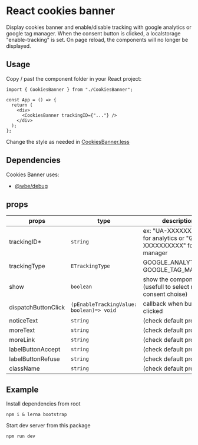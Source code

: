 # React cookies banner

Display cookies banner and enable/disable tracking with google analytics or google tag manager.
When the consent button is clicked, a localstorage "enable-tracking" is set.
On page reload, the components will no longer be displayed.

## Usage

Copy / past the component folder in your React project:

```tsx
import { CookiesBanner } from "./CookiesBanner";

const App = () => {
  return (
    <div>
      <CookiesBanner trackingID={"..."} />
    </div>
  );
};
```

Change the style as needed in [CookiesBanner.less](cookiesBanner/CookiesBanner.less)

## Dependencies

Cookies Banner uses:

- [@wbe/debug](https://github.com/willybrauner/debug)

## props

| props               | type                                     | description                                                           | default value                       | optional |
| ------------------- | ---------------------------------------- | --------------------------------------------------------------------- | ----------------------------------- | -------- |
| trackingID\*        | `string`                                 | ex: "UA-XXXXXXXX-X" for analytics or "GTM-XXXXXXXXXX" for tag manager | /                                   | false    |
| trackingType        | `ETrackingType`                          | GOOGLE_ANALYTICS or GOOGLE_TAG_MANAGER                                | GOOGLE_ANALYTICS                    | true     |
| show                | `boolean`                                | show the component (usefull to select new consent choise)             | true (depend of localStorage value) | true     |
| dispatchButtonClick | `(pEnableTrackingValue: boolean)=> void` | callback when button is clicked                                       | /                                   | true     |
| noticeText          | `string`                                 | (check default props)                                                 | /                                   | true     |
| moreText            | `string`                                 | (check default props)                                                 | /                                   | true     |
| moreLink            | `string`                                 | (check default props)                                                 | /                                   | true     |
| labelButtonAccept   | `string`                                 | (check default props)                                                 | /                                   | true     |
| labelButtonRefuse   | `string`                                 | (check default props)                                                 | /                                   | true     |
| className           | `string`                                 | (check default props)                                                 | /                                   | true     |

## Example

Install dependencies from root

```shell
npm i & lerna bootstrap
```

Start dev server from this package

```shell
npm run dev
```
